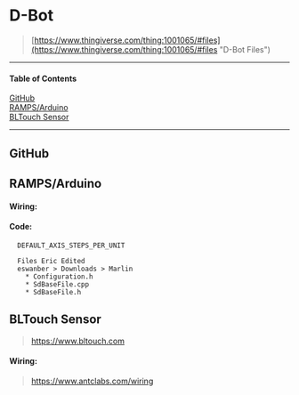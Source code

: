 # D-Bot
	 
> [https://www.thingiverse.com/thing:1001065/#files](https://www.thingiverse.com/thing:1001065/#files "D-Bot Files")

___

#### Table of Contents  
[GitHub](<https://github.com/mavericksoftwareconsulting/3d/new/master/AMS#github>)  
[RAMPS/Arduino](<https://github.com/mavericksoftwareconsulting/3d/new/master/AMS#rampsarduino>)  
[BLTouch Sensor](<https://github.com/mavericksoftwareconsulting/3d/new/master/AMS#bltouch-sensor>) 

---

## GitHub

## RAMPS/Arduino
#### Wiring:

#### Code:
``` Important values:
  DEFAULT_AXIS_STEPS_PER_UNIT

  Files Eric Edited
  eswanber > Downloads > Marlin
    * Configuration.h
    * SdBaseFile.cpp
    * SdBaseFile.h
```
## BLTouch Sensor
  > https://www.bltouch.com   
#### Wiring:
  > <https://www.antclabs.com/wiring>
